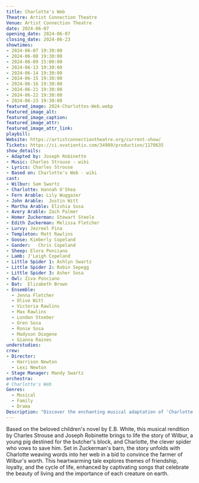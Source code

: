 ```yaml
---
title: Charlotte's Web
Theatre: Artist Connection Theatre
Venue: Artist Connection Theatre
date: 2024-06-07
opening_date: 2024-06-07
closing_date: 2024-06-23
showtimes:
- 2024-06-07 19:30:00
- 2024-06-08 19:30:00
- 2024-06-09 15:00:00
- 2024-06-13 19:30:00
- 2024-06-14 19:30:00
- 2024-06-15 19:30:00
- 2024-06-16 19:30:00
- 2024-06-21 19:30:00
- 2024-06-22 19:30:00
- 2024-06-23 19:30:00
featured_image: 2024-Charlottes-Web.webp
featured_image_alt: 
featured_image_caption: 
featured_image_attr: 
featured_image_attr_link: 
playbill: 
Website: https://artistconnectiontheatre.org/current-show/
Tickets: https://ci.ovationtix.com/34989/production/1170635
show_details: 
- Adapted by: Joseph Robinette
- Music: Charles Strouse - wiki
- Lyrics: Charles Strouse
- Based on: Charlotte's Web - wiki
cast:
- Wilbur: Sam Swartz
- Charlotte: Hannah O'Shea
- Fern Arable: Lily Wuggazer
- John Arable:	Justin Witt
- Martha Arable: Elishia Sosa
- Avery Arable: Zach Palmer
- Homer Zuckerman: Stewart Steele
- Edith Zuckerman: Melissa Fletcher
- Lurvy: Jezreel Pina
- Templeton: Matt Rawlins
- Goose: Kimberly Copeland
- Gander:	Chris Copeland
- Sheep: Elora Ponciano
- Lamb: J'Leigh Copeland
- Little Spider 1: Ashlyn Swartz
- Little Spider 2: Robin Sepegg
- Little Spider 3: Asher Sosa
- Owl: Ziva Ponciano
- Bat:	Elizabeth Brown
- Ensemble:
  - Jenna Fletcher
  - Olive Witt
  - Victoria Rawlins
  - Max Rawlins 
  - London Stoeber
  - Oren Sosa
  - Ronie Sosa
  - Madyson Diogene
  - Gianna Raines
understudies:
crew:
- Director:
  - Harrison Newton
  - Lexi Newton
- Stage Manager: Mandy Swartz
orchestra:
# Charlotte's Web
Genres:
  - Musical
  - Family
  - Drama
Description: "Discover the enchanting musical adaptation of 'Charlotte's Web,' where a miraculous spider spins a tale of friendship and sacrifice on a humble farm."
---
```

Based on the beloved children's novel by E.B. White, this musical rendition by Charles Strouse and Joseph Robinette brings to life the story of Wilbur, a young pig destined for the butcher's block, and Charlotte, the clever spider who vows to save him. Set in Zuckerman's barn, the story unfolds with Charlotte weaving words into her web in a bid to convince the farmer of Wilbur's worth. This heartwarming tale explores themes of friendship, loyalty, and the cycle of life, enhanced by captivating songs that celebrate the beauty of living and the importance of each creature on earth.
